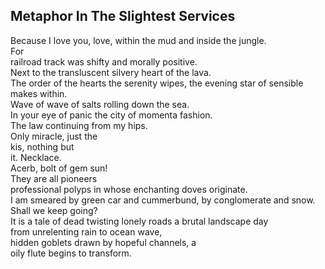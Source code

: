 Metaphor In The Slightest Services
----------------------------------
Because I love you, love, within the mud and inside the jungle.  
For  
railroad track was shifty and morally positive.  
Next to the transluscent silvery heart of the lava.  
The order of the hearts the serenity wipes, the evening star of sensible  
makes within.  
Wave of wave of salts rolling down the sea.  
In your eye of panic the city of momenta fashion.  
The law continuing from my hips.  
Only miracle, just the  
kis, nothing but  
it. Necklace.  
Acerb, bolt of gem sun!  
They are all pioneers  
professional polyps in whose enchanting doves originate.  
I am smeared by green car and cummerbund, by conglomerate and snow.  
Shall we keep going?  
It is a tale of dead twisting lonely roads a brutal landscape day  
from unrelenting rain to ocean wave,  
hidden goblets drawn by hopeful channels, a  
oily flute begins to transform.  
